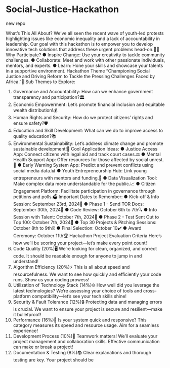 # Social-Justice-Hackathon
new repo

What’s This All About?
We’ve all seen the recent wave of youth-led protests highlighting issues like
economic inequality and a lack of accountability in leadership. Our goal with
this hackathon is to empower you to develop innovative tech solutions that
address these urgent problems head-on.💪🏽
Why Participate?
● Inspire Change: Use your creativity to tackle community challenges.
● Collaborate: Meet and work with other passionate individuals, mentors,
and experts.
● Learn: Hone your skills and showcase your talents in a supportive
environment.
Hackathon Theme
“Championing Social Justice and Driving Reform to Tackle the Pressing Challenges
Faced by Africa.”🎉
Sub Themes to Explore:
1. Governance and Accountability: How can we enhance government
transparency and participation?🏛️
2. Economic Empowerment: Let’s promote financial inclusion and
equitable wealth distribution!💰
3. Human Rights and Security: How do we protect citizens’ rights and
ensure safety?🛡️
4. Education and Skill Development: What can we do to improve access
to quality education?📚
5. Environmental Sustainability: Let’s address climate change and
promote sustainable development!🌱
Cool Application Ideas:
● Justice Access App: Connect citizens with legal aid and track court
cases.⚖️
● Mental Health Support App: Offer resources for those affected by
social unrest.🧠
● Early Warning System App: Predict and prevent conflicts using social
media data.📊
● Youth Entrepreneurship Hub: Link young entrepreneurs with mentors
and funding.🚀
● Data Visualization Tool: Make complex data more understandable for
the public.📈
● Citizen Engagement Platform: Facilitate participation in governance
through petitions and polls.🗳️
Important Dates to Remember:
● Kick-off & Info Session: September 23rd, 2024🎤
● Phase 1 - Send TOR Docs: September 30th, 2024📑
● Code Review: October 6th to 7th🔍
● Info Session with Talent: October 7th, 2024💬
● Phase 2 - Test Sent Out to Top 100: October 7th, 2024🎯
● Top 30 Projects & Pitching Sessions: October 8th to 9th⏰
● Final Selection: October 10✔️
● Award Ceremony: October 11th🏆
Hackathon Project Evaluation Criteria
Here’s how we’ll be scoring your project—let’s make every point count!
1. Code Quality (20%)🖥️
We’re looking for clean, organized, and correct code. It should be
readable enough for anyone to jump in and understand!
2. Algorithm Efficiency (20%)⚡
This is all about speed and resourcefulness. We want to see how quickly
and efficiently your code runs. Show us your coding prowess!
3. Utilization of Technology Stack (14%)🌐
How well did you leverage the latest technologies? We’re assessing your
choice of tools and cross-platform compatibility—let’s see your tech
skills shine!
4. Security & Fault Tolerance (12%)🔒
Protecting data and managing errors is crucial. We want to ensure your
project is secure and resilient—make it bulletproof!
5. Performance (16%)🚀
Is your system quick and responsive? This category measures its speed
and resource usage. Aim for a seamless experience!
6. Development Process (10%)🤝
Teamwork matters! We’ll evaluate your project management and
collaboration skills. Effective communication can make or break a
project!
7. Documentation & Testing (8%)📚
Clear explanations and thorough testing are key. Your project should be
